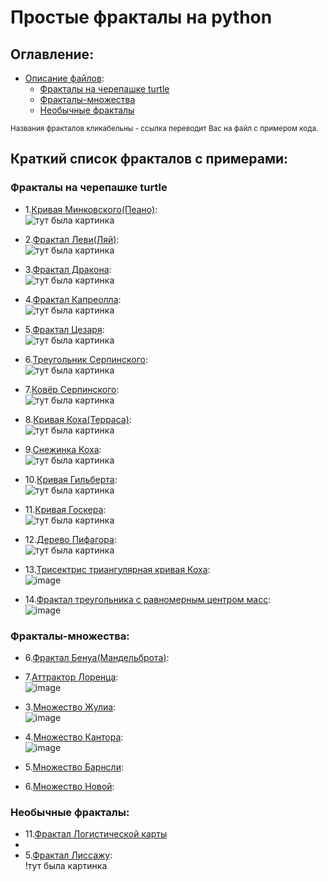 # Простые фракталы на python

## Оглавление:
 - [Описание файлов](#Краткий-список-фракталов-с-примерами):
   - [Фракталы на черепашке turtle](#Фракталы-на-черепашке-turtle)
   - [Фракталы-множества](#Фракталы-множества)
   - [Необычные фракталы](#Необычные-фракталы)

<small>Названия фракталов кликабельны - ссылка переводит Вас на файл с примером кода.</small>

## Краткий список фракталов с примерами:
### Фракталы на черепашке turtle
 - 1.[Кривая Минковского(Пеано)](https://github.com/MitrichevGeorge/kvart/blob/main/mink.py):<br>
   ![тут была картинка](https://github.com/MitrichevGeorge/kvart/blob/main/img/mink.png)
   
 - 2.[Фрактал Леви(Ляй)](https://github.com/MitrichevGeorge/kvart/blob/main/levi.py):<br>
   ![тут была картинка](https://github.com/MitrichevGeorge/kvart/blob/main/img/levi.png)
   
 - 3.[Фрактал Дракона](https://github.com/MitrichevGeorge/kvart/blob/main/dragon.py):<br>
   ![тут была картинка](https://github.com/MitrichevGeorge/kvart/blob/main/img/dragon.png)
   
 - 4.[Фрактал Капреолла](https://github.com/MitrichevGeorge/kvart/blob/main/capreol.py):<br>
   ![тут была картинка](https://github.com/MitrichevGeorge/kvart/blob/main/img/capreol.png)

 - 5.[Фрактал Цезаря](https://github.com/MitrichevGeorge/kvart/blob/main/cesar.py):<br>
   ![тут была картинка](https://github.com/MitrichevGeorge/kvart/blob/main/img/cesar.png)
   
 - 6.[Треугольник Серпинского](https://github.com/MitrichevGeorge/kvart/blob/main/serp.py):<br>
   ![тут была картинка](https://github.com/MitrichevGeorge/kvart/blob/main/img/serp.png)
   
 - 7.[Ковёр Серпинского](https://github.com/MitrichevGeorge/kvart/blob/main/sqr.py):<br>
   ![тут была картинка](https://github.com/MitrichevGeorge/kvart/blob/main/img/serp_carpt.png)
   
 - 8.[Кривая Коха(Терраса)](https://github.com/MitrichevGeorge/kvart/blob/main/snkoh.py):<br>
   ![тут была картинка](https://github.com/MitrichevGeorge/kvart/blob/main/img/snkoh.png)
   
 - 9.[Снежинка Коха](https://github.com/MitrichevGeorge/kvart/blob/main/koh.py):<br>
   ![тут была картинка](https://github.com/MitrichevGeorge/kvart/blob/main/img/koh_snwf.png)

 - 10.[Кривая Гильберта](https://github.com/MitrichevGeorge/kvart/blob/main/hilbert.py):<br>
   ![тут была картинка](https://github.com/MitrichevGeorge/kvart/blob/main/img/hilbert.png)
   
 - 11.[Кривая Госкера](https://github.com/MitrichevGeorge/kvart/blob/main/hosker.py):<br>
   ![тут была картинка](https://github.com/MitrichevGeorge/kvart/blob/main/img/hoscer.png)

 - 12.[Дерево Пифагора](https://github.com/MitrichevGeorge/kvart/blob/main/piftre.py):<br>
   ![тут была картинка](https://github.com/MitrichevGeorge/kvart/blob/main/img/piftre.png)

 - 13.[Трисектрис триангулярная кривая Коха](https://github.com/MitrichevGeorge/kvart/blob/main/tris.py):<br>
   ![image](https://github.com/user-attachments/assets/7b0f6b5c-1db9-4663-9cca-55f010d7efa2)
 
 - 14.[Фрактал треугольника с равномерным центром масс](https://github.com/MitrichevGeorge/kvart/blob/main/trin.py):<br>
   ![image](https://github.com/user-attachments/assets/13d48d8f-f54d-4450-b2e1-a86b93f63d26)


 ### Фракталы-множества:
 - 6.[Фрактал Бенуа(Мандельброта)](https://github.com/MitrichevGeorge/kvart/blob/main/mand.py):<br>
 - 7.[Аттрактор Лоренца](https://github.com/MitrichevGeorge/kvart/blob/main/lorenz.py):<br>
   ![image](https://github.com/user-attachments/assets/e4d0ccc6-2a78-45d1-b736-33f8b47d5d58)

 - 3.[Множество Жулиа](https://github.com/MitrichevGeorge/kvart/blob/main/julia.py):<br>
   ![image](https://github.com/user-attachments/assets/7b0b372b-9519-465a-9afd-8f78b8f5bf27)

 - 4.[Множество Кантора](https://github.com/MitrichevGeorge/kvart/blob/main/cantor.py):<br>
   ![image](https://github.com/user-attachments/assets/d5216442-35d0-4707-b392-17b3af613069)

 - 5.[Множество Барнсли](https://github.com/MitrichevGeorge/kvart/blob/main/barnsli.py):<br>
 - 6.[Множество Новой](https://github.com/MitrichevGeorge/kvart/blob/main/novoj.py):<br>

 ### Необычные фракталы:
 - 11.[Фрактал Логистической карты](https://github.com/MitrichevGeorge/kvart/blob/main/lmap.py)
 - 
 - 5.[Фрактал Лиссажу](https://github.com/MitrichevGeorge/kvart/blob/main/lissaj.py):<br>
   !тут была картинка

